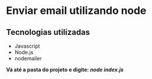# Enviar email utilizando node

## Tecnologias utilizadas

<ul>
  <li>Javascript</li>
  <li>Node.js</li>
  <li>nodemailer</li>
</ul>

<strong>Vá até a pasta do projeto e digite: <i>node index.js</i></strong>
